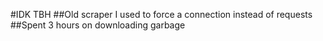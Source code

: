 #IDK TBH
##Old scraper I used to force a connection instead of requests
##Spent 3 hours on downloading garbage 
